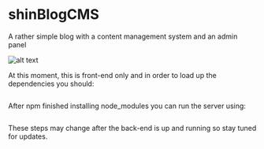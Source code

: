 # shinBlogCMS
A rather simple blog with a content management system and an admin panel

![alt text](http://up.vbiran.ir/uploads/24528159716170819111_image.png)


At this moment, this is front-end only and in order to load up the dependencies you should:

```npm install
```

After npm finished installing node_modules you can run the server using:

```npm start
```

These steps may change after the back-end is up and running so stay tuned for updates.
